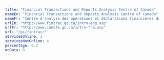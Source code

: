 ```yaml
---
title: "Financial Transactions and Reports Analysis Centre of Canada"
nameEn: "Financial Transactions and Reports Analysis Centre of Canada"
nameFr: "Centre d'analyse des opérations et déclarations financières du Canada"
urlEn: "http://www.fintrac.gc.ca/intro-eng.asp"
urlFr: "http://www.canafe.gc.ca/intro-fra.asp"
url: "/gc/fintrac/"
servicesOnline: 1
servicesNotOnline: 4
percentage: 0.2
noData: 0
---
```

